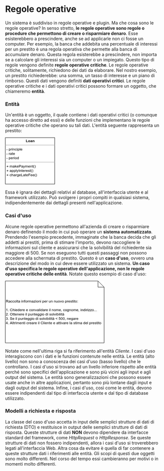 # Regole operative

Un sistema è suddiviso in regole operative e plugin. Ma che cosa sono le regole operative? In senso stretto, **le regole operative sono regole o procedure che permettono di creare o risparmiare denaro**. Esse esisterebbero a prescindere, anche se ad applicarle non ci fosse un computer. Per esempio, la banca che addebita una percentuale di interessi per un prestito è una regola operativa che permette alla banca di accumulare denaro. Questa regola esisterebbe a prescindere, non importa se a calcolare gli interessi sia un computer o un impiegato. Questo tipo di regole vengono definite **regole operative critiche**. Le regole operative critiche, solitamente, richiedono dei dati da elaborare. Nel nostro esempio, un prestito richiederebbe: una somma, un tasso di interesse e un piano di rimborso. Questi dati vengono definiti **dati operativi critici**. Le regole operative critiche e i dati operativi critici possono formare un oggetto, che chiameremo **entità**.

### Entità

Un'entità è un oggetto, il quale contiene i dati operativi critici \(o comunque ha accesso diretto ad essi\) e delle funzioni che implementano le regole operative critiche che operano su tali dati. L'entità seguente rappresenta un prestito:

![](.gitbook/assets/entity.jpg)

Essa è ignara dei dettagli relativi al database, all'interfaccia utente e al framework utilizzato. Può svolgere i propri compiti in qualsiasi sistema, indipendentemente dai dettagli presenti nell'applicazione.

### Casi d'uso

Alcune regole operative permettono all'azienda di creare o risparmiare denaro definendo il modo in cui può operare un **sistema automatizzato**. Prendendo l'esempio precedente, immaginate che la banca decida che gli addetti ai prestiti, prima di stimare l'importo, devono raccogliere le informazioni sul cliente e assicurarsi che la solvibilità del richiedente sia maggiore di 500. Se non eseguono tutti questi passaggi non possono accedere alla schermata di prestito. Questo è un **caso d'uso**, ovvero una descrizione del modo in cui deve essere utilizzato un sistema. **Un caso d'uso specifica le regole operative dell'applicazione, non le regole operative critiche delle entità**. Notate questo esempio di caso d'uso:

![](.gitbook/assets/use-case.jpg)

Notate come nell'ultima riga si fa riferimento all'entità _Cliente_. I casi d'uso interagiscono con i dati e le funzioni contenute nelle entità. Le entità \(alto livello\) non sono a conoscenza dei casi d'uso \(basso livello\) che le controllano. I casi d'uso si trovano ad un livello inferiore rispetto alle entità perché sono specifici dell'applicazione e sono più vicini agli input e agli output del sistema. Le entità sono generalizzazioni che possono essere usate anche in altre applicazioni, pertanto sono più lontane dagli input e dagli output del sistema. Infine, i casi d'uso, così come le entità, devono essere indipendenti dal tipo di interfaccia utente e dal tipo di database utilizzato.

### Modelli a richiesta e risposta

La classe del caso d'uso accetta in input delle semplici strutture di dati di richiesta \(DTO\) e restituisce in output delle semplici strutture di dati di risposta. Queste strutture di dati **NON** devono dipendere da interfacce standard del framework, come _HttpRequest_ o _HttpResponse_. Se queste strutture di dati non fossero indipendenti, allora i casi d'uso si troverebbero legati all'interfaccia Web. Altra cosa da evitare è quella di far contenere a queste strutture dati i riferimenti alle entità. Gli scopi di questi due oggetti sono molto differenti. Nel corso del tempo essi cambieranno per motivi o in momenti molto differenti.


